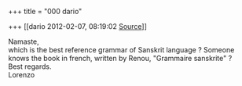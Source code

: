 +++
title = "000 dario"

+++
[[dario	2012-02-07, 08:19:02 [Source](https://groups.google.com/g/samskrita/c/96AtbmJvpiA)]]



Namaste,  
which is the best reference grammar of Sanskrit language ? Someone  
knows the book in french, written by Renou, "Grammaire sanskrite" ?  
Best regards.  
Lorenzo

